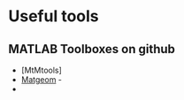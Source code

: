 # Useful tools

## MATLAB Toolboxes on github

- [MtMtools]
- [Matgeom](https://github.com/mattools/matGeom) - 
- 